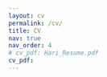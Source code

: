 ```yaml
---
layout: cv
permalink: /cv/
title: CV
nav: true
nav_order: 4
# cv_pdf: Hari_Resume.pdf
cv_pdf: 
---
```

